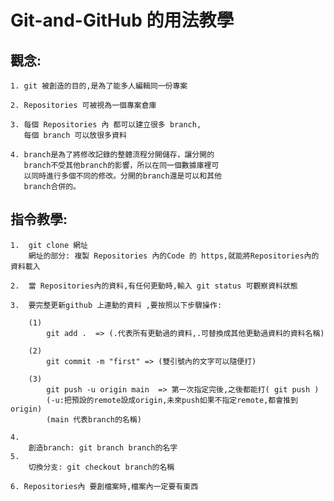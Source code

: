 # Git-and-GitHub 的用法教學

## 觀念:

    1. git 被創造的目的,是為了能多人編輯同一份專案

    2. Repositories 可被視為一個專案倉庫

    3. 每個 Repositories 內 都可以建立很多 branch,
       每個 branch 可以放很多資料

    4. branch是為了將修改記錄的整體流程分開儲存，讓分開的
       branch不受其他branch的影響，所以在同一個數據庫裡可
       以同時進行多個不同的修改。分開的branch還是可以和其他
       branch合併的。

## 指令教學:

    1.  git clone 網址
        網址的部分: 複製 Repositories 內的Code 的 https,就能將Repositories內的資料載入

    2.  當 Repositories內的資料,有任何更動時,輸入 git status 可觀察資料狀態

    3.  要完整更新github 上連動的資料 ,要按照以下步驟操作:

        (1)
            git add .  => (.代表所有更動過的資料,.可替換成其他更動過資料的資料名稱)

        (2)
            git commit -m "first" => (雙引號內的文字可以隨便打)

        (3)
            git push -u origin main  => 第一次指定完後,之後都能打( git push )
            (-u:把預設的remote設成origin,未來push如果不指定remote,都會推到origin)
            (main 代表branch的名稱)

    4.
        創造branch: git branch branch的名字
    5.
        切換分支: git checkout branch的名稱

    6. Repositories內 要創檔案時,檔案內一定要有東西


